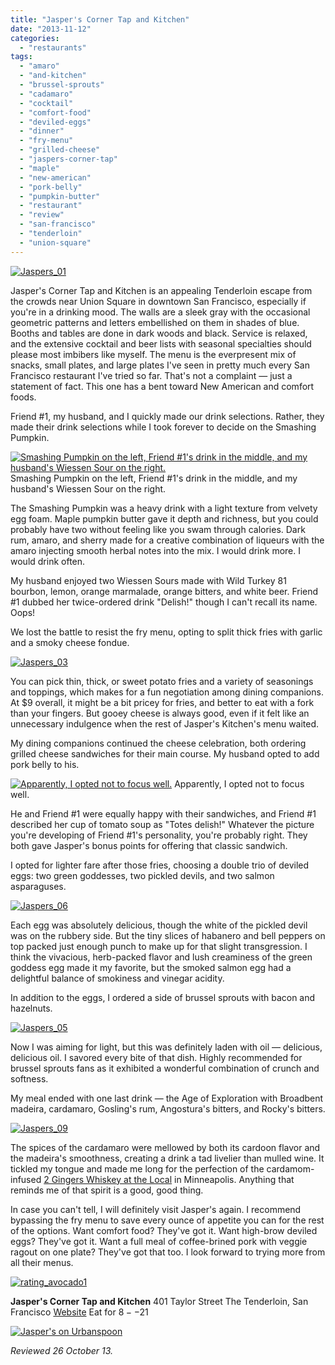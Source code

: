 ```yaml
---
title: "Jasper's Corner Tap and Kitchen"
date: "2013-11-12"
categories:
  - "restaurants"
tags:
  - "amaro"
  - "and-kitchen"
  - "brussel-sprouts"
  - "cadamaro"
  - "cocktail"
  - "comfort-food"
  - "deviled-eggs"
  - "dinner"
  - "fry-menu"
  - "grilled-cheese"
  - "jaspers-corner-tap"
  - "maple"
  - "new-american"
  - "pork-belly"
  - "pumpkin-butter"
  - "restaurant"
  - "review"
  - "san-francisco"
  - "tenderloin"
  - "union-square"
---
```


[![Jaspers_01](http://s3.amazonaws.com/thegourmez-wpmedia/2013/11/Jaspers_01.jpg)](http://www.thegourmez.com/2013/11/jaspers-corner-tap-and-kitchen/jaspers_01/)

Jasper's Corner Tap and Kitchen is an appealing Tenderloin escape from the crowds near Union Square in downtown San Francisco, especially if you're in a drinking mood. The walls are a sleek gray with the occasional geometric patterns and letters embellished on them in shades of blue. Booths and tables are done in dark woods and black. Service is relaxed, and the extensive cocktail and beer lists with seasonal specialties should please most imbibers like myself. The menu is the everpresent mix of snacks, small plates, and large plates I've seen in pretty much every San Francisco restaurant I've tried so far. That's not a complaint — just a statement of fact. This one has a bent toward New American and comfort foods.

Friend #1, my husband, and I quickly made our drink selections. Rather, they made their drink selections while I took forever to decide on the Smashing Pumpkin.




<div class="caption">

[![Smashing Pumpkin on the left, Friend #1's drink in the middle, and my husband's Wiessen Sour on the right.](http://s3.amazonaws.com/thegourmez-wpmedia/2013/11/Jaspers_02.jpg)](http://www.thegourmez.com/2013/11/jaspers-corner-tap-and-kitchen/jaspers_02/) Smashing Pumpkin on the left, Friend #1's drink in the middle, and my husband's Wiessen Sour on the right.</div>


The Smashing Pumpkin was a heavy drink with a light texture from velvety egg foam. Maple pumpkin butter gave it depth and richness, but you could probably have two without feeling like you swam through calories. Dark rum, amaro, and sherry made for a creative combination of liqueurs with the amaro injecting smooth herbal notes into the mix. I would drink more. I would drink often.

My husband enjoyed two Wiessen Sours made with Wild Turkey 81 bourbon, lemon, orange marmalade, orange bitters, and white beer. Friend #1 dubbed her twice-ordered drink "Delish!" though I can't recall its name. Oops!

We lost the battle to resist the fry menu, opting to split thick fries with garlic and a smoky cheese fondue.

[![Jaspers_03](http://s3.amazonaws.com/thegourmez-wpmedia/2013/11/Jaspers_03.jpg)](http://www.thegourmez.com/2013/11/jaspers-corner-tap-and-kitchen/jaspers_03/)

You can pick thin, thick, or sweet potato fries and a variety of seasonings and toppings, which makes for a fun negotiation among dining companions. At $9 overall, it might be a bit pricey for fries, and better to eat with a fork than your fingers. But gooey cheese is always good, even if it felt like an unnecessary indulgence when the rest of Jasper's Kitchen's menu waited.

My dining companions continued the cheese celebration, both ordering grilled cheese sandwiches for their main course. My husband opted to add pork belly to his.




<div class="caption">

[![Apparently, I opted not to focus well.](http://s3.amazonaws.com/thegourmez-wpmedia/2013/11/Jaspers_04.jpg)](http://www.thegourmez.com/2013/11/jaspers-corner-tap-and-kitchen/jaspers_04/) Apparently, I opted not to focus well.</div>


He and Friend #1 were equally happy with their sandwiches, and Friend #1 described her cup of tomato soup as "Totes delish!" Whatever the picture you're developing of Friend #1's personality, you're probably right. They both gave Jasper's bonus points for offering that classic sandwich.

I opted for lighter fare after those fries, choosing a double trio of deviled eggs: two green goddesses, two pickled devils, and two salmon asparaguses.

[![Jaspers_06](http://s3.amazonaws.com/thegourmez-wpmedia/2013/11/Jaspers_06.jpg)](http://www.thegourmez.com/2013/11/jaspers-corner-tap-and-kitchen/jaspers_06/)

Each egg was absolutely delicious, though the white of the pickled devil was on the rubbery side. But the tiny slices of habanero and bell peppers on top packed just enough punch to make up for that slight transgression. I think the vivacious, herb-packed flavor and lush creaminess of the green goddess egg made it my favorite, but the smoked salmon egg had a delightful balance of smokiness and vinegar acidity.

In addition to the eggs, I ordered a side of brussel sprouts with bacon and hazelnuts.

[![Jaspers_05](http://s3.amazonaws.com/thegourmez-wpmedia/2013/11/Jaspers_05.jpg)](http://www.thegourmez.com/2013/11/jaspers-corner-tap-and-kitchen/jaspers_05/)

Now I was aiming for light, but this was definitely laden with oil — delicious, delicious oil. I savored every bite of that dish. Highly recommended for brussel sprouts fans as it exhibited a wonderful combination of crunch and softness.

My meal ended with one last drink — the Age of Exploration with Broadbent madeira, cardamaro, Gosling's rum, Angostura's bitters, and Rocky's bitters.

[![Jaspers_09](http://s3.amazonaws.com/thegourmez-wpmedia/2013/11/Jaspers_09.jpg)](http://www.thegourmez.com/2013/11/jaspers-corner-tap-and-kitchen/jaspers_09/)

The spices of the cardamaro were mellowed by both its cardoon flavor and the madeira's smoothness, creating a drink a tad livelier than mulled wine. It tickled my tongue and made me long for the perfection of the cardamom-infused [2 Gingers Whiskey at the Local](http://www.thegourmez.com/2011/06/minneapolis-evening-1-and-dayevening-2-photo-blog/) in Minneapolis. Anything that reminds me of that spirit is a good, good thing.

In case you can't tell, I will definitely visit Jasper's again. I recommend bypassing the fry menu to save every ounce of appetite you can for the rest of the options. Want comfort food? They've got it. Want high-brow deviled eggs? They've got it. Want a full meal of coffee-brined pork with veggie ragout on one plate? They've got that too. I look forward to trying more from all their menus.

[![rating_avocado1](http://s3.amazonaws.com/thegourmez-wpmedia/2009/02/rating_avocado1.gif)](http://www.thegourmez.com/2009/02/restaurant-review-nanas-durham/rating_avocado1/)

**Jasper's Corner Tap and Kitchen** 401 Taylor Street The Tenderloin, San Francisco [Website](http://www.jasperscornertap.com/) Eat for $8--$21

[![Jasper's on Urbanspoon](http://www.urbanspoon.com/b/link/1629571/minilink.gif)](http://www.urbanspoon.com/r/6/1629571/restaurant/Civic-Center/Jaspers-San-Francisco)

_Reviewed 26 October 13._
